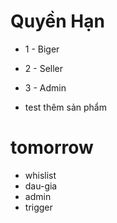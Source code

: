 # Quyền Hạn

- 1 - Biger
- 2 - Seller
- 3 - Admin


- test thêm sản phẩm

# tomorrow

- whislist
- dau-gia
- admin
- trigger